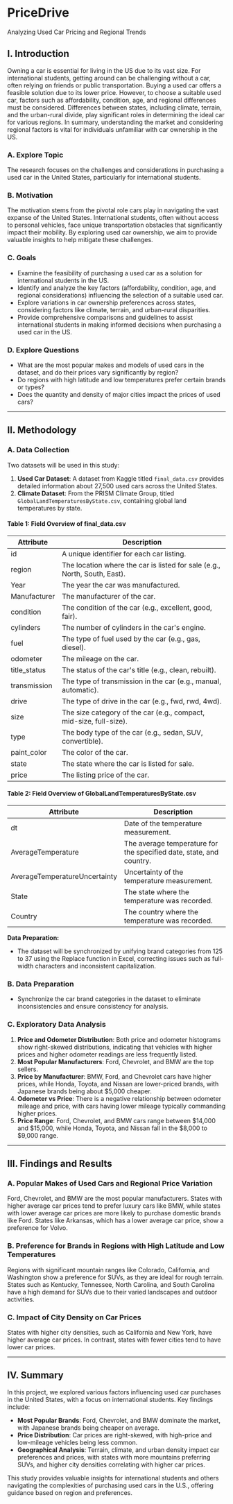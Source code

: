 # PriceDrive
Analyzing Used Car Pricing and Regional Trends 

## I. Introduction

Owning a car is essential for living in the US due to its vast size. For international students, getting around can be challenging without a car, often relying on friends or public transportation. Buying a used car offers a feasible solution due to its lower price. However, to choose a suitable used car, factors such as affordability, condition, age, and regional differences must be considered. Differences between states, including climate, terrain, and the urban-rural divide, play significant roles in determining the ideal car for various regions. In summary, understanding the market and considering regional factors is vital for individuals unfamiliar with car ownership in the US.

### A. Explore Topic  
The research focuses on the challenges and considerations in purchasing a used car in the United States, particularly for international students.

### B. Motivation  
The motivation stems from the pivotal role cars play in navigating the vast expanse of the United States. International students, often without access to personal vehicles, face unique transportation obstacles that significantly impact their mobility. By exploring used car ownership, we aim to provide valuable insights to help mitigate these challenges.

### C. Goals  
- Examine the feasibility of purchasing a used car as a solution for international students in the US.
- Identify and analyze the key factors (affordability, condition, age, and regional considerations) influencing the selection of a suitable used car.
- Explore variations in car ownership preferences across states, considering factors like climate, terrain, and urban-rural disparities.
- Provide comprehensive comparisons and guidelines to assist international students in making informed decisions when purchasing a used car in the US.

### D. Explore Questions  
- What are the most popular makes and models of used cars in the dataset, and do their prices vary significantly by region?
- Do regions with high latitude and low temperatures prefer certain brands or types?
- Does the quantity and density of major cities impact the prices of used cars?

---

## II. Methodology

### A. Data Collection  
Two datasets will be used in this study:  
1. **Used Car Dataset**: A dataset from Kaggle titled `final_data.csv` provides detailed information about 27,500 used cars across the United States.  
2. **Climate Dataset**: From the PRISM Climate Group, titled `GlobalLandTemperaturesByState.csv`, containing global land temperatures by state.

#### Table 1: Field Overview of final_data.csv
| Attribute        | Description |
|------------------|-------------|
| id               | A unique identifier for each car listing. |
| region           | The location where the car is listed for sale (e.g., North, South, East). |
| Year             | The year the car was manufactured. |
| Manufacturer     | The manufacturer of the car. |
| condition        | The condition of the car (e.g., excellent, good, fair). |
| cylinders        | The number of cylinders in the car's engine. |
| fuel             | The type of fuel used by the car (e.g., gas, diesel). |
| odometer         | The mileage on the car. |
| title_status     | The status of the car's title (e.g., clean, rebuilt). |
| transmission     | The type of transmission in the car (e.g., manual, automatic). |
| drive            | The type of drive in the car (e.g., fwd, rwd, 4wd). |
| size             | The size category of the car (e.g., compact, mid-size, full-size). |
| type             | The body type of the car (e.g., sedan, SUV, convertible). |
| paint_color      | The color of the car. |
| state            | The state where the car is listed for sale. |
| price            | The listing price of the car. |

#### Table 2: Field Overview of GlobalLandTemperaturesByState.csv
| Attribute                  | Description |
|----------------------------|-------------|
| dt                         | Date of the temperature measurement. |
| AverageTemperature         | The average temperature for the specified date, state, and country. |
| AverageTemperatureUncertainty | Uncertainty of the temperature measurement. |
| State                      | The state where the temperature was recorded. |
| Country                    | The country where the temperature was recorded. |

**Data Preparation:**  
- The dataset will be synchronized by unifying brand categories from 125 to 37 using the Replace function in Excel, correcting issues such as full-width characters and inconsistent capitalization.

### B. Data Preparation
- Synchronize the car brand categories in the dataset to eliminate inconsistencies and ensure consistency for analysis.

### C. Exploratory Data Analysis  
1. **Price and Odometer Distribution**: Both price and odometer histograms show right-skewed distributions, indicating that vehicles with higher prices and higher odometer readings are less frequently listed.  
2. **Most Popular Manufacturers**: Ford, Chevrolet, and BMW are the top sellers.  
3. **Price by Manufacturer**: BMW, Ford, and Chevrolet cars have higher prices, while Honda, Toyota, and Nissan are lower-priced brands, with Japanese brands being about $5,000 cheaper.  
4. **Odometer vs Price**: There is a negative relationship between odometer mileage and price, with cars having lower mileage typically commanding higher prices.  
5. **Price Range**: Ford, Chevrolet, and BMW cars range between $14,000 and $15,000, while Honda, Toyota, and Nissan fall in the $8,000 to $9,000 range. 

---

## III. Findings and Results

### A. Popular Makes of Used Cars and Regional Price Variation  
Ford, Chevrolet, and BMW are the most popular manufacturers. States with higher average car prices tend to prefer luxury cars like BMW, while states with lower average car prices are more likely to purchase domestic brands like Ford. States like Arkansas, which has a lower average car price, show a preference for Volvo.

### B. Preference for Brands in Regions with High Latitude and Low Temperatures  
Regions with significant mountain ranges like Colorado, California, and Washington show a preference for SUVs, as they are ideal for rough terrain. States such as Kentucky, Tennessee, North Carolina, and South Carolina have a high demand for SUVs due to their varied landscapes and outdoor activities.

### C. Impact of City Density on Car Prices  
States with higher city densities, such as California and New York, have higher average car prices. In contrast, states with fewer cities tend to have lower car prices.

---

## IV. Summary

In this project, we explored various factors influencing used car purchases in the United States, with a focus on international students. Key findings include:  
- **Most Popular Brands**: Ford, Chevrolet, and BMW dominate the market, with Japanese brands being cheaper on average.  
- **Price Distribution**: Car prices are right-skewed, with high-price and low-mileage vehicles being less common.  
- **Geographical Analysis**: Terrain, climate, and urban density impact car preferences and prices, with states with more mountains preferring SUVs, and higher city densities correlating with higher car prices.  

This study provides valuable insights for international students and others navigating the complexities of purchasing used cars in the U.S., offering guidance based on region and preferences.
